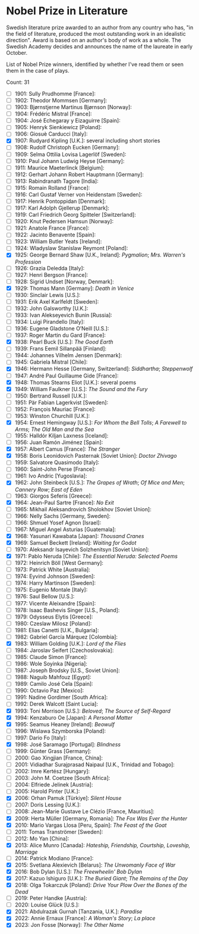# Nobel Prize in Literature

Swedish literature prize awarded to an author from any country who has, "in
the field of literature, produced the most outstanding work in an idealistic
direction". Award is based on an author's body of work as a whole. The Swedish
Academy decides and announces the name of the laureate in early October.

List of Nobel Prize winners, identified by whether I've read them or seen them
in the case of plays.

Count: 31

- [ ] 1901: Sully Prudhomme [France]:
- [ ] 1902: Theodor Mommsen [Germany]:
- [ ] 1903: Bjørnstjerne Martinus Bjørnson [Norway]:
- [ ] 1904: Frédéric Mistral [France]:
- [ ] 1904: José Echegaray y Eizaguirre [Spain]:
- [ ] 1905: Henryk Sienkiewicz [Poland]:
- [ ] 1906: Giosuè Carducci [Italy]:
- [x] 1907: Rudyard Kipling [U.K.]: several including short stories
- [ ] 1908: Rudolf Christoph Eucken [Germany]:
- [ ] 1909: Selma Ottilia Lovisa Lagerlöf [Sweden]:
- [ ] 1910: Paul Johann Ludwig Heyse [Germany]:
- [ ] 1911: Maurice Maeterlinck [Belgium]:
- [ ] 1912: Gerhart Johann Robert Hauptmann [Germany]:
- [ ] 1913: Rabindranath Tagore [India]:
- [ ] 1915: Romain Rolland [France]:
- [ ] 1916: Carl Gustaf Verner von Heidenstam [Sweden]:
- [ ] 1917: Henrik Pontoppidan [Denmark]:
- [ ] 1917: Karl Adolph Gjellerup [Denmark]:
- [ ] 1919: Carl Friedrich Georg Spitteler [Switzerland]:
- [ ] 1920: Knut Pedersen Hamsun [Norway]:
- [ ] 1921: Anatole France [France]:
- [ ] 1922: Jacinto Benavente [Spain]:
- [ ] 1923: William Butler Yeats [Ireland]:
- [ ] 1924: Wladyslaw Stanislaw Reymont [Poland]:
- [x] 1925: George Bernard Shaw [U.K., Ireland]: _Pygmalion_; _Mrs. Warren's Profession_
- [ ] 1926: Grazia Deledda [Italy]:
- [ ] 1927: Henri Bergson [France]:
- [ ] 1928: Sigrid Undset [Norway, Denmark]:
- [x] 1929: Thomas Mann [Germany]: _Death in Venice_
- [ ] 1930: Sinclair Lewis [U.S.]:
- [ ] 1931: Erik Axel Karlfeldt [Sweden]:
- [ ] 1932: John Galsworthy [U.K.]:
- [ ] 1933: Ivan Alekseyevich Bunin [Russia]:
- [ ] 1934: Luigi Pirandello [Italy]:
- [ ] 1936: Eugene Gladstone O’Neill [U.S.]:
- [ ] 1937: Roger Martin du Gard [France]:
- [x] 1938: Pearl Buck [U.S.]: _The Good Earth_
- [ ] 1939: Frans Eemil Sillanpää [Finland]:
- [ ] 1944: Johannes Vilhelm Jensen [Denmark]:
- [ ] 1945: Gabriela Mistral [Chile]:
- [x] 1946: Hermann Hesse [Germany, Switzerland]: _Siddhartha_; _Steppenwolf_
- [ ] 1947: André Paul Guillaume Gide [France]:
- [x] 1948: Thomas Stearns Eliot [U.K.]: several poems
- [x] 1949: William Faulkner [U.S.]: _The Sound and the Fury_
- [ ] 1950: Bertrand Russell [U.K.]:
- [ ] 1951: Pär Fabian Lagerkvist [Sweden]:
- [ ] 1952: François Mauriac [France]:
- [ ] 1953: Winston Churchill [U.K.]:
- [x] 1954: Ernest Hemingway [U.S.]: _For Whom the Bell Tolls_; _A Farewell to Arms_; _The Old Man and the Sea_
- [ ] 1955: Halldór Kiljan Laxness [Iceland]:
- [ ] 1956: Juan Ramón Jiménez [Spain]:
- [x] 1957: Albert Camus [France]: _The Stranger_
- [x] 1958: Boris Leonidovich Pasternak [Soviet Union]: _Doctor Zhivago_
- [ ] 1959: Salvatore Quasimodo [Italy]:
- [ ] 1960: Saint-John Perse [France]:
- [ ] 1961: Ivo Andric [Yugoslavia]:
- [x] 1962: John Steinbeck [U.S.]: _The Grapes of Wrath_; _Of Mice and Men_; _Cannery Row_; _East of Eden_
- [ ] 1963: Giorgos Seferis [Greece]:
- [x] 1964: Jean-Paul Sartre [France]: _No Exit_
- [ ] 1965: Mikhail Aleksandrovich Sholokhov [Soviet Union]:
- [ ] 1966: Nelly Sachs [Germany, Sweden]:
- [ ] 1966: Shmuel Yosef Agnon [Israel]:
- [ ] 1967: Miguel Angel Asturias [Guatemala]:
- [x] 1968: Yasunari Kawabata [Japan]: _Thousand Cranes_
- [x] 1969: Samuel Beckett [Ireland]: _Waiting for Godot_
- [ ] 1970: Aleksandr Isayevich Solzhenitsyn [Soviet Union]:
- [x] 1971: Pablo Neruda [Chile]: _The Essential Neruda: Selected Poems_
- [ ] 1972: Heinrich Böll [West Germany]:
- [ ] 1973: Patrick White [Australia]:
- [ ] 1974: Eyvind Johnson [Sweden]:
- [ ] 1974: Harry Martinson [Sweden]:
- [ ] 1975: Eugenio Montale [Italy]:
- [ ] 1976: Saul Bellow [U.S.]:
- [ ] 1977: Vicente Aleixandre [Spain]:
- [ ] 1978: Isaac Bashevis Singer [U.S., Poland]:
- [ ] 1979: Odysseus Elytis [Greece]:
- [ ] 1980: Czeslaw Milosz [Poland]:
- [ ] 1981: Elias Canetti [U.K., Bulgaria]:
- [ ] 1982: Gabriel García Márquez [Colombia]:
- [x] 1983: William Golding [U.K.]: _Lord of the Flies_
- [ ] 1984: Jaroslav Seifert [Czechoslovakia]:
- [ ] 1985: Claude Simon [France]:
- [ ] 1986: Wole Soyinka [Nigeria]:
- [ ] 1987: Joseph Brodsky [U.S., Soviet Union]:
- [ ] 1988: Naguib Mahfouz [Egypt]:
- [ ] 1989: Camilo José Cela [Spain]:
- [ ] 1990: Octavio Paz [Mexico]:
- [ ] 1991: Nadine Gordimer [South Africa]:
- [ ] 1992: Derek Walcott [Saint Lucia]:
- [x] 1993: Toni Morrison [U.S.]: _Beloved_; _The Source of Self-Regard_
- [x] 1994: Kenzaburo Oe [Japan]: _A Personal Matter_
- [x] 1995: Seamus Heaney [Ireland]: _Beowulf_
- [ ] 1996: Wislawa Szymborska [Poland]:
- [ ] 1997: Dario Fo [Italy]:
- [x] 1998: José Saramago [Portugal]: _Blindness_
- [ ] 1999: Günter Grass [Germany]:
- [ ] 2000: Gao Xingjian [France, China]:
- [ ] 2001: Vidiadhar Surajprasad Naipaul [U.K., Trinidad and Tobago]:
- [ ] 2002: Imre Kertész [Hungary]:
- [ ] 2003: John M. Coetzee [South Africa]:
- [ ] 2004: Elfriede Jelinek [Austria]:
- [ ] 2005: Harold Pinter [U.K.]:
- [x] 2006: Orhan Pamuk [Türkiye]: _Silent House_
- [ ] 2007: Doris Lessing [U.K.]:
- [ ] 2008: Jean-Marie Gustave Le Clézio [France, Mauritius]:
- [x] 2009: Herta Müller [Germany, Romania]: _The Fox Was Ever the Hunter_
- [x] 2010: Mario Vargas Llosa [Peru, Spain]: _The Feast of the Goat_
- [ ] 2011: Tomas Tranströmer [Sweden]:
- [ ] 2012: Mo Yan [China]:
- [x] 2013: Alice Munro [Canada]: _Hateship, Friendship, Courtship, Loveship, Marriage_
- [ ] 2014: Patrick Modiano [France]:
- [x] 2015: Svetlana Alexievich [Belarus]: _The Unwomanly Face of War_
- [x] 2016: Bob Dylan [U.S.]: _The Freewheelin' Bob Dylan_
- [x] 2017: Kazuo Ishiguro [U.K.]: _The Buried Giant_; _The Remains of the Day_
- [x] 2018: Olga Tokarczuk [Poland]: _Drive Your Plow Over the Bones of the Dead_
- [ ] 2019: Peter Handke [Austria]:
- [ ] 2020: Louise Glück [U.S.]:
- [x] 2021: Abdulrazak Gurnah [Tanzania, U.K.]: _Paradise_
- [x] 2022: Annie Ernaux [France]: _A Woman's Story_; _La place_
- [x] 2023: Jon Fosse [Norway]: _The Other Name_
